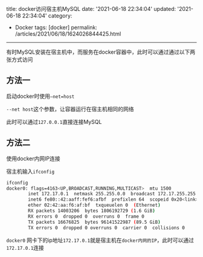 title: docker访问宿主机MySQL
date: '2021-06-18 22:34:04'
updated: '2021-06-18 22:34:04'
category: 
 - Docker
tags: [docker]
permalink: /articles/2021/06/18/1624026844425.html
---
有时MySQL安装在宿主机中，而服务在docker容器中，此时可以通过通过以下两张方式访问

## 方法一

启动docker时使用`–net=host`

`--net host`这个参数，让容器运行在宿主机相同的网络

此时可以通过`127.0.0.1`直接连接MySQL

## 方法二

使用docker内网IP连接

宿主机输入`ifconfig`

```bash
ifconfig
docker0: flags=4163<UP,BROADCAST,RUNNING,MULTICAST>  mtu 1500
        inet 172.17.0.1  netmask 255.255.0.0  broadcast 172.17.255.255
        inet6 fe80::42:aaff:fef6:afbf  prefixlen 64  scopeid 0x20<link>
        ether 02:42:aa:f6:af:bf  txqueuelen 0  (Ethernet)
        RX packets 14003206  bytes 1806192729 (1.6 GiB)
        RX errors 0  dropped 0  overruns 0  frame 0
        TX packets 16676825  bytes 96141522987 (89.5 GiB)
        TX errors 0  dropped 0 overruns 0  carrier 0  collisions 0
```

`docker0` 网卡下的ip地址`172.17.0.1`就是宿主机在`docker内网的IP`，此时可以通过`172.17.0.1`连接


